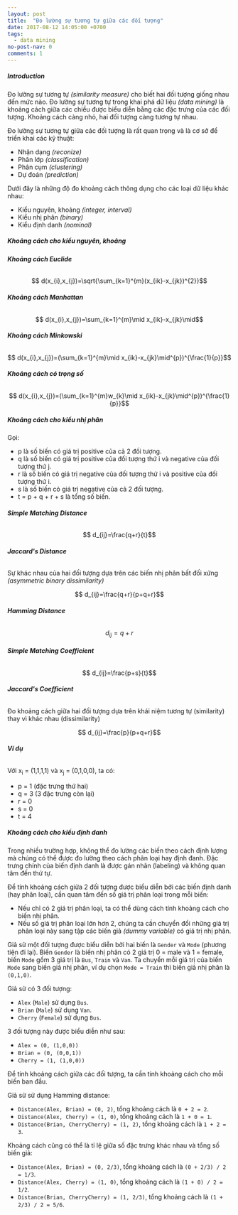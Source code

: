 ```yaml
---
layout: post
title:  "Đo lường sự tương tự giữa các đối tượng"
date: 2017-08-12 14:05:00 +0700
tags:
  - data mining
no-post-nav: 0
comments: 1
---
```


##### **Introduction**

Đo lường sự tương tự _(similarity measure)_ cho biết hai đối tượng giống nhau đến mức nào. Đo lường sự tương tự trong khai phá dữ liệu _(data mining)_ là khoảng cách giữa các chiều được biểu diễn bằng các đặc trưng của các đối tượng. Khoảng cách càng nhỏ, hai đối tượng càng tương tự nhau.

Đo lường sự tương tự giữa các đối tượng là rất quan trọng và là cơ sở để triển khai các kỹ thuật:
* Nhận dạng _(reconize)_
* Phân lớp _(classification)_
* Phân cụm _(clustering)_
* Dự đoán _(prediction)_

Dưới đây là những độ đo khoảng cách thông dụng cho các loại dữ liệu khác nhau:

* Kiểu nguyên, khoảng _(integer, interval)_
* Kiểu nhị phân _(binary)_
* Kiểu định danh _(nominal)_

##### **Khoảng cách cho kiểu nguyên, khoảng**

###### **Khoảng cách Euclide**

$$ d(x_{i},x_{j})=\sqrt{\sum_{k=1}^{m}(x_{ik}-x_{jk})^{2}}$$

###### **Khoảng cách Manhattan**

$$ d(x_{i},x_{j})=\sum_{k=1}^{m}\mid x_{ik}-x_{jk}\mid$$

###### **Khoảng cách Minkowski**

$$ d(x_{i},x_{j})=(\sum_{k=1}^{m}\mid x_{ik}-x_{jk}\mid^{p})^{\frac{1}{p}}$$

###### **Khoảng cách có trọng số**

$$ d(x_{i},x_{j})=(\sum_{k=1}^{m}w_{k}\mid x_{ik}-x_{jk}\mid^{p})^{\frac{1}{p}}$$

##### **Khoảng cách cho kiểu nhị phân**

Gọi:
* p là số biến có giá trị positive của cả 2 đối tượng.
* q là số biến có giá trị positive của đối tượng thứ i và negative của đối tượng thứ j.
* r là số biến có giá trị negative của đối tượng thứ i và positive của đối tượng thứ i.
* s là số biến có giá trị negative của cả 2 đối tượng.
* t = p + q + r + s là tổng số biến.

###### **Simple Matching Distance**

$$ d_{ij}=\frac{q+r}{t}$$

###### **Jaccard's Distance**

Sự khác nhau của hai đối tượng dựa trên các biến nhị phân bất đối xứng _(asymmetric binary dissimilarity)_

$$ d_{ij}=\frac{q+r}{p+q+r}$$

###### **Hamming Distance**

$$ d_{ij}=q + r$$

###### **Simple Matching Coefficient**

$$ d_{ij}=\frac{p+s}{t}$$

###### **Jaccard's Coefficient**

Đo khoảng cách giữa hai đối tượng dựa trên khái niệm tương tự (similarity) thay vì khác nhau (dissimilarity)

$$ d_{ij}=\frac{p}{p+q+r}$$

###### **Ví dụ**

Với x<sub>i</sub> = (1,1,1,1) và x<sub>j</sub> = (0,1,0,0), ta có:
* p = 1 (đặc trưng thứ hai)
* q = 3 (3 đặc trưng còn lại)
* r = 0
* s = 0
* t = 4

##### **Khoảng cách cho kiểu định danh**

Trong nhiều trường hợp, không thể đo lường các biến theo cách định lượng mà chúng có thể được đo lường theo cách phân loại hay định đanh. Đặc trưng chính của biến định danh là được gán nhãn (labeling) và không quan tâm đến thứ tự.

Để tính khoảng cách giữa 2 đối tượng được biểu diễn bởi các biến định danh (hay phân loại), cần quan tâm đến số giá trị phân loại trong mỗi biến:
* Nếu chỉ có 2 giá trị phân loại, ta có thể dùng cách tính khoảng cách cho biến nhị phân.
* Nếu số giá trị phân loại lớn hơn 2, chúng ta cần chuyển đổi những giá trị phân loại này sang tập các biến giả _(dummy variable)_ có giá trị nhị phân.

Giả sử một đối tượng được biểu diễn bởi hai biến là `Gender` và `Mode` (phương tiện đi lại). Biến `Gender` là biến nhị phân có 2 giá trị 0 = male và 1 = female, biến `Mode` gồm 3 giá trị là `Bus`, `Train` và `Van`. Ta chuyển mỗi giá trị của biến `Mode` sang biến giả nhị phân, ví dụ chọn `Mode = Train` thì biến giả nhị phân là `(0,1,0)`.

Giả sử có 3 đối tượng:
* `Alex` (`Male`) sử dụng `Bus`.
* `Brian` (`Male`) sử dụng `Van`.
* `Cherry` (`Female`) sử dụng `Bus`.

3 đối tượng này được biểu diễn như sau:
* `Alex = (0, (1,0,0))`
* `Brian = (0, (0,0,1))`
* `Cherry = (1, (1,0,0))`

Để tính khoảng cách giữa các đối tượng, ta cần tính khoảng cách cho mỗi biến ban đầu.

Giả sử sử dụng Hamming distance:
* `Distance(Alex, Brian) = (0, 2)`, tổng khoảng cách là `0 + 2 = 2`.
* `Distance(Alex, Cherry) = (1, 0)`, tổng khoảng cách là `1 + 0 = 1`.
* `Distance(Brian, CherryCherry) = (1, 2)`, tổng khoảng cách là `1 + 2 = 3`.

Khoảng cách cũng có thể là tỉ lệ giữa số đặc trưng khác nhau và tổng số biến giả:
* `Distance(Alex, Brian) = (0, 2/3)`, tổng khoảng cách là `(0 + 2/3) / 2 = 1/3`.
* `Distance(Alex, Cherry) = (1, 0)`, tổng khoảng cách là `(1 + 0) / 2 = 1/2`.
* `Distance(Brian, CherryCherry) = (1, 2/3)`, tổng khoảng cách là `(1 + 2/3) / 2 = 5/6`.
